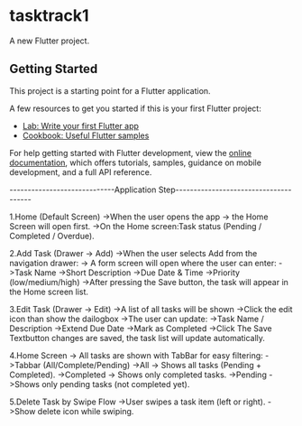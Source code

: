 # tasktrack1

A new Flutter project.

## Getting Started

This project is a starting point for a Flutter application.

A few resources to get you started if this is your first Flutter project:

- [Lab: Write your first Flutter app](https://docs.flutter.dev/get-started/codelab)
- [Cookbook: Useful Flutter samples](https://docs.flutter.dev/cookbook)

For help getting started with Flutter development, view the
[online documentation](https://docs.flutter.dev/), which offers tutorials,
samples, guidance on mobile development, and a full API reference.

-----------------------------Application Step--------------------------------------

1.Home (Default Screen)
     ->When the user opens the app → the Home Screen will open first.
     ->On the Home screen:Task status (Pending / Completed / Overdue).

2.Add Task (Drawer → Add)
   ->When the user selects Add from the navigation drawer:
     -> A form screen will open where the user can enter:
           ->Task Name
           ->Short Description
           ->Due Date & Time
           ->Priority (low/medium/high)
   ->After pressing the Save button, the task will appear in the Home screen list.

3.Edit Task (Drawer → Edit)
   ->A list of all tasks will be shown
   ->Click the edit icon than show the dailogbox
      ->The user can update:
         ->Task Name / Description
         ->Extend Due Date
         ->Mark as Completed
   ->Click The Save Textbutton changes are saved, the task list will update automatically.
      
4.Home Screen 
  -> All tasks are shown with TabBar for easy filtering:
    ->Tabbar (All/Complete/Pending)
    ->All
         → Shows all tasks (Pending + Completed).
    ->Completed
        -> Shows only completed tasks.
    ->Pending
        ->Shows only pending tasks (not completed yet).

5.Delete Task by Swipe Flow
     ->User swipes a task item (left or right). 
     ->Show delete icon while swiping.